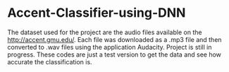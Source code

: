 # Accent-Classifier-using-DNN
The dataset used for the project are the audio files available on the http://accent.gmu.edu/. Each file was downloaded as a .mp3 file and then converted to .wav files using the application Audacity.
Project is still in progress. These codes are just a test version to get the data and see how accurate the classification is.
